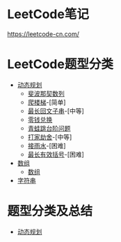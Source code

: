# LeetCode笔记

https://leetcode-cn.com/

# LeetCode题型分类

- [动态规划]()
    - [斐波那契数列](动态规划/斐波那契数列.md)
    - [爬楼梯](https://leetcode-cn.com/problems/climbing-stairs/)-[简单]
    - [最长回文子串](https://leetcode-cn.com/problems/longest-palindromic-substring/)-[中等]
    - [零钱兑换](动态规划/零钱兑换.md)
    - [青蛙跳台阶问题](动态规划/青蛙跳台阶问题.md)
    - [打家劫舍](https://leetcode-cn.com/problems/house-robber/)-[中等]
    - [接雨水](https://leetcode-cn.com/problems/trapping-rain-water/)-[困难]
    - [最长有效括号](https://leetcode-cn.com/problems/longest-valid-parentheses/)-[困难]
- [数组]()
    - [数组](数组/array.md)
- [字符串]()


# 题型分类及总结

- [动态规划](动态规划/动态规划.md)
